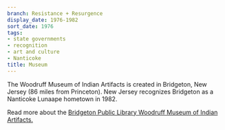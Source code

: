 ```yaml
---
branch: Resistance + Resurgence
display_date: 1976-1982
sort_date: 1976
tags:
- state governments
- recognition
- art and culture
- Nanticoke
title: Museum
---
```


The Woodruff Museum of Indian Artifacts is created in Bridgeton, New Jersey (86 miles from Princeton). New Jersey recognizes Bridgeton as a Nanticoke Lunaape hometown in 1982.

Read more about the [Bridgeton Public Library Woodruff Museum of Indian Artifacts.](https://bridgetonlibrary.org/museum-2/)
